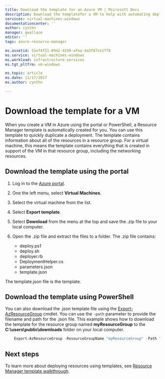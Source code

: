 ```yaml
---
title: Download the template for an Azure VM | Microsoft Docs
description: Download the templatefor a VM to help with automating deployments in the Resource Manager deployment model
services: virtual-machines-windows
documentationcenter: ''
author: cynthn
manager: gwallace
editor: ''
tags: azure-resource-manager

ms.assetid: 51ef4f51-0942-4249-afea-4a3f87ce1ff8
ms.service: virtual-machines-windows
ms.workload: infrastructure-services
ms.tgt_pltfrm: vm-windows

ms.topic: article
ms.date: 11/17/2017
ms.author: cynthn

---
```

# Download the template for a VM
When you create a VM in Azure using the portal or PowerShell, a Resource Manager template is automatically created for you. You can use this template to quickly duplicate a deployment. The template contains information about all of the resources in a resource group. For a virtual machine, this means the template contains everything that is created in support of the VM in that resource group, including the networking resources.

## Download the template using the portal
1. Log in to the [Azure portal](https://portal.azure.com/).
2. One the left menu, select **Virtual Machines**.
3. Select the virtual machine from the list.
4. Select **Export template**.
5. Select **Download** from the menu at the top and save the .zip file to your local computer.
6. Open the .zip file and extract the files to a folder. The .zip file contains:
   
   * deploy.ps1
   * deploy.sh 
   * deployer.rb
   * DeploymentHelper.cs
   * parameters.json
   * template.json

The template.json file is the template.

## Download the template using PowerShell
You can also download the .json template file using the [Export-AzResourceGroup](https://docs.microsoft.com/powershell/module/az.resources/export-azresourcegroup) cmdlet. You can use the `-path` parameter to provide the filename and path for the .json file. This example shows how to download the template for the resource group named **myResourceGroup** to the **C:\users\public\downloads** folder on your local computer.

```powershell
    Export-AzResourceGroup -ResourceGroupName "myResourceGroup" -Path "C:\users\public\downloads"
```

## Next steps
To learn more about deploying resources using templates, see [Resource Manager template walkthrough](../../azure-resource-manager/resource-manager-template-walkthrough.md).

